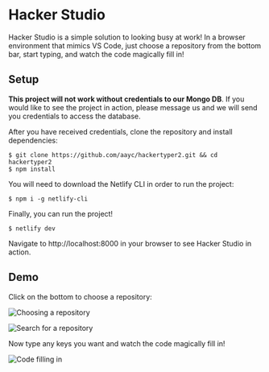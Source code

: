 # Hacker Studio

Hacker Studio is a simple solution to looking busy at work! In a browser environment that mimics VS Code, just choose a repository from the bottom bar, start typing, and watch the code magically fill in!

## Setup

**This project will not work without credentials to our Mongo DB**. If you would like to see the project in action, please message us and we will send you credentials to access the database.

After you have received credentials, clone the repository and install dependencies:

```
$ git clone https://github.com/aayc/hackertyper2.git && cd hackertyper2
$ npm install
```

You will need to download the Netlify CLI in order to run the project:

```
$ npm i -g netlify-cli
```

Finally, you can run the project!

```
$ netlify dev
```

Navigate to http://localhost:8000 in your browser to see Hacker Studio in action.

## Demo

Click on the bottom to choose a repository:

![Choosing a repository](./public/BasePhoto.png)

![Search for a repository](./public/ChooseRepo.png)

Now type any keys you want and watch the code magically fill in!

![Code filling in](./public/CodeFillIn.png)
